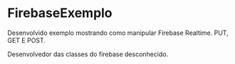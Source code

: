 # FirebaseExemplo
Desenvolvido exemplo mostrando como manipular Firebase Realtime.
PUT, GET E POST.

Desenvolvedor das classes do firebase desconhecido.
